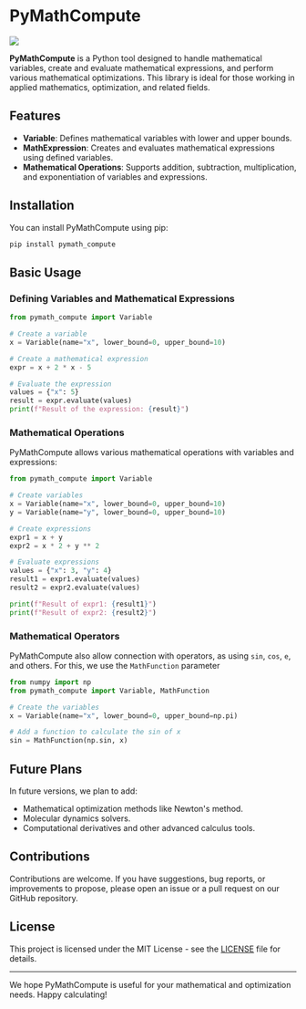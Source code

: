 # PyMathCompute

<img src="https://github.com/ricardoleal20/pymath_compute/blob/main/docs/public/logo.png" />

**PyMathCompute** is a Python tool designed to handle mathematical variables, create and evaluate mathematical expressions, and perform various mathematical optimizations. This library is ideal for those working in applied mathematics, optimization, and related fields.

## Features

- **Variable**: Defines mathematical variables with lower and upper bounds.
- **MathExpression**: Creates and evaluates mathematical expressions using defined variables.
- **Mathematical Operations**: Supports addition, subtraction, multiplication, and exponentiation of variables and expressions.

## Installation

You can install PyMathCompute using pip:

```bash
pip install pymath_compute
```

## Basic Usage

### Defining Variables and Mathematical Expressions

```python
from pymath_compute import Variable

# Create a variable
x = Variable(name="x", lower_bound=0, upper_bound=10)

# Create a mathematical expression
expr = x + 2 * x - 5

# Evaluate the expression
values = {"x": 5}
result = expr.evaluate(values)
print(f"Result of the expression: {result}")
```

### Mathematical Operations

PyMathCompute allows various mathematical operations with variables and expressions:

```python
from pymath_compute import Variable

# Create variables
x = Variable(name="x", lower_bound=0, upper_bound=10)
y = Variable(name="y", lower_bound=0, upper_bound=10)

# Create expressions
expr1 = x + y
expr2 = x * 2 + y ** 2

# Evaluate expressions
values = {"x": 3, "y": 4}
result1 = expr1.evaluate(values)
result2 = expr2.evaluate(values)

print(f"Result of expr1: {result1}")
print(f"Result of expr2: {result2}")
```

### Mathematical Operators

PyMathCompute also allow connection with operators, as using `sin`, `cos`, `e`, and others. For this, we use the `MathFunction` parameter

```python
from numpy import np
from pymath_compute import Variable, MathFunction

# Create the variables
x = Variable(name="x", lower_bound=0, upper_bound=np.pi)

# Add a function to calculate the sin of x
sin = MathFunction(np.sin, x)
```

## Future Plans

In future versions, we plan to add:

- Mathematical optimization methods like Newton's method.
- Molecular dynamics solvers.
- Computational derivatives and other advanced calculus tools.

## Contributions

Contributions are welcome. If you have suggestions, bug reports, or improvements to propose, please open an issue or a pull request on our GitHub repository.

## License

This project is licensed under the MIT License - see the [LICENSE](https://github.com/ricardoleal20/pymath_compute/blob/main/LICENSE) file for details.

---

We hope PyMathCompute is useful for your mathematical and optimization needs. Happy calculating!
